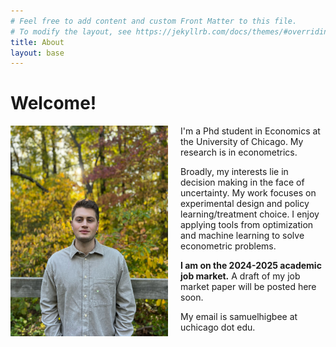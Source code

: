 ```yaml
---
# Feel free to add content and custom Front Matter to this file.
# To modify the layout, see https://jekyllrb.com/docs/themes/#overriding-theme-defaults
title: About
layout: base
---
```


# Welcome!
<style>
  /* Styles for non-mobile (default) */
  img {
    float: left;
    padding-right: 20px;
    width: 50%;
  }

  /* Styles for mobile (screen width <= 768px) */
  @media screen and (max-width: 768px) {
    img {
      float: none !important;         /* Ensure no floating on mobile */
      display: block !important;      /* Make the image block-level */
      margin: 0 auto !important;      /* Center the image */
      width: 100% !important;         /* Make the image responsive */
      max-width: 300px !important;    /* Limit image width to 300px */
      margin-bottom: 20px !important; /* Add space below the image */
    }
  }
</style>

<img src="assets/images/fall.JPG" alt="headshot"/>


I'm a Phd student in Economics at the University of Chicago.
My research is in econometrics.

Broadly, my interests lie in decision making in the face of uncertainty.
My work focuses on
experimental design and policy learning/treatment choice.
I enjoy applying tools from optimization and machine learning to solve
econometric problems.

**I am on the 2024-2025 academic job market.**
A draft of my job market paper will be posted here soon.

My email is samuelhigbee at uchicago dot edu.

